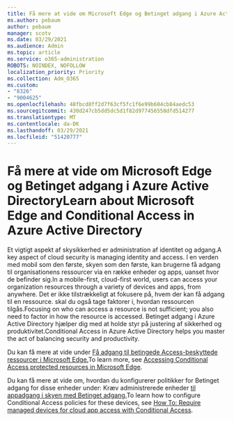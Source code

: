 ```yaml
---
title: Få mere at vide om Microsoft Edge og Betinget adgang i Azure Active Directory
ms.author: pebaum
author: pebaum
manager: scotv
ms.date: 03/29/2021
ms.audience: Admin
ms.topic: article
ms.service: o365-administration
ROBOTS: NOINDEX, NOFOLLOW
localization_priority: Priority
ms.collection: Adm_O365
ms.custom:
- "8326"
- "9004625"
ms.openlocfilehash: 48fbcd8ff2d7f63cf5fc1f6e99b604cb84aedc53
ms.sourcegitcommit: 430d247cb5dd5dc5d1f82d977456558dfd514277
ms.translationtype: MT
ms.contentlocale: da-DK
ms.lasthandoff: 03/29/2021
ms.locfileid: "51420777"
---
```

# <a name="learn-about-microsoft-edge-and-conditional-access-in-azure-active-directory"></a><span data-ttu-id="2c124-102">Få mere at vide om Microsoft Edge og Betinget adgang i Azure Active Directory</span><span class="sxs-lookup"><span data-stu-id="2c124-102">Learn about Microsoft Edge and Conditional Access in Azure Active Directory</span></span>

<span data-ttu-id="2c124-103">Et vigtigt aspekt af skysikkerhed er administration af identitet og adgang.</span><span class="sxs-lookup"><span data-stu-id="2c124-103">A key aspect of cloud security is managing identity and access.</span></span> <span data-ttu-id="2c124-104">I en verden med mobil som den første, skyen som den første, kan brugerne få adgang til organisationens ressourcer via en række enheder og apps, uanset hvor de befinder sig.</span><span class="sxs-lookup"><span data-stu-id="2c124-104">In a mobile-first, cloud-first world, users can access your organization resources through a variety of devices and apps, from anywhere.</span></span> <span data-ttu-id="2c124-105">Det er ikke tilstrækkeligt at fokusere på, hvem der kan få adgang til en ressource. skal du også tage faktorer i, hvordan ressourcen tilgås.</span><span class="sxs-lookup"><span data-stu-id="2c124-105">Focusing on who can access a resource is not sufficient; you also need to factor in how the resource is accessed.</span></span> <span data-ttu-id="2c124-106">Betinget adgang i Azure Active Directory hjælper dig med at holde styr på justering af sikkerhed og produktivitet.</span><span class="sxs-lookup"><span data-stu-id="2c124-106">Conditional Access in Azure Active Directory helps you master the act of balancing security and productivity.</span></span>

<span data-ttu-id="2c124-107">Du kan få mere at vide under [Få adgang til betingede Access-beskyttede ressourcer i Microsoft Edge.](https://go.microsoft.com/fwlink/?linkid=2152158)</span><span class="sxs-lookup"><span data-stu-id="2c124-107">To learn more, see [Accessing Conditional Access protected resources in Microsoft Edge](https://go.microsoft.com/fwlink/?linkid=2152158).</span></span>

<span data-ttu-id="2c124-108">Du kan få mere at vide om, hvordan du konfigurerer politikker for Betinget adgang for disse enheder under: Kræv administrerede enheder [til appadgang i skyen med Betinget adgang.](https://go.microsoft.com/fwlink/?linkid=2137682)</span><span class="sxs-lookup"><span data-stu-id="2c124-108">To learn how to configure Conditional Access policies for these devices, see [How To: Require managed devices for cloud app access with Conditional Access](https://go.microsoft.com/fwlink/?linkid=2137682).</span></span>